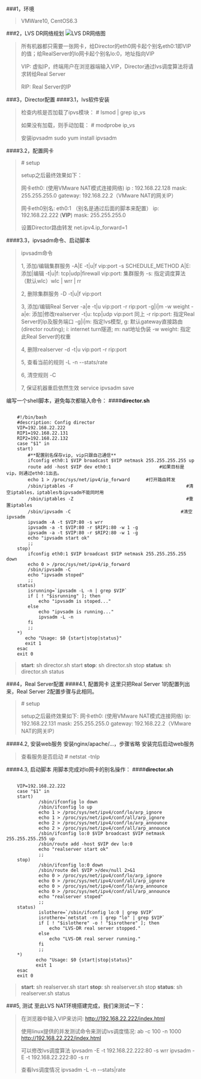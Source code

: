###1，环境
> VMWare10, CentOS6.3

###2，LVS DR网络规划
![LVS DR网络图](http://ww4.sinaimg.cn/large/6403b6a7gw1ep00fggxfmj20pn0b53zq.jpg)

> 所有机器都只需要一张网卡，给Director的eth0网卡起个别名eth0:1即VIP的值；给RealServer的lo网卡起个别名lo:0，地址指向VIP
> 
> VIP: 虚拟IP，终端用户在浏览器端输入VIP，Director通过lvs调度算法将请求转给Real Server
> 
> RIP: Real Server的IP

###3，Director配置
####3.1，lvs软件安装
> 检查内核是否加载了ipvs模块：
> \# lsmod | grep ip_vs
> 
> 如果没有加载，则手动加载：
> \# modprobe ip_vs
> 
> 安装ipvsadm
> sudo yum install ipvsadm

####3.2，配置网卡
> \# setup
> 
> setup之后最终效果如下：
> 
> 网卡eth0:                           (使用VMware NAT模式连接网络)
> ip : 192.168.22.128
> mask: 255.255.255.0
> gateway: 192.168.22.2（VMware NAT的网关IP）
> 
> 网卡eth0别名: eth0:1  （别名是通过后面的脚本来配置）
> ip: 192.168.22.222                         (**VIP**)
> mask: 255.255.255.0
> 
> 设置Director路由转发
> net.ipv4.ip_forward=1

####3.3，ipvsadm命令、启动脚本
> ipvsadm命令
> 
> 1, 添加/编辑集群服务
> -A|E                   -t|u|f                vip:port               -s SCHEDULE_METHOD
> A|E: 添加|编辑
> -t|u|f: tcp|udp|firewall
> vip:port: 集群服务
> -s: 指定调度算法（默认wlc）wlc | wrr | rr
> 
> 2, 删除集群服务
> -D                    -t|u|f                vip:port
> 
> 3, 添加/编辑Real Server
> -a|e                  -t|u                  vip:port            -r rip:port         -g|i|m                   -w weight
> -a|e: 添加|修改realserver
> -t|u: tcp|udp
> vip:port 同上
> -r rip:port: 指定Real Server的ip及服务端口
> -g|i|m: 指定lvs模型, g: 默认gateway直接路由(director routing); i: internet turn隧道; m: nat地址伪装
> -w weight: 指定此Real Server的权重
> 
> 4, 删除realserver
> -d                  -t|u                  vip:port            -r rip:port
> 
> 5, 查看当前的规则
> -L      -n       --stats/rate
>
> 6, 清空规则
> -C
> 
> 7, 保证机器重启依然生效
> service ipvsadm save

编写一个shell脚本，避免每次都输入命令：
####**director.sh**
<pre><code>
	#!/bin/bash
	#description: Config director
	VIP=192.168.22.222
	RIP1=192.168.22.131
	RIP2=192.168.22.132
	case "$1" in
	start)
	    #**配置别名保存vip, vip只跟自己通信**
	    ifconfig eth0:1 $VIP broadcast $VIP netmask 255.255.255.255 up
	    route add -host $VIP dev eth0:1                  #如果目标是vip，则通过eth0:1出去。
	    echo 1 > /proc/sys/net/ipv4/ip_forward      #打开路由转发
	    /sbin/iptables -F                                          #清空iptables，iptables与ipvsadm不能同时用
	    /sbin/iptables -Z                                          #重置iptables
	    /sbin/ipvsadm -C                                         #清空ipvsadm
	    ipvsadm -A -t $VIP:80 -s wrr
	    ipvsadm -a -t $VIP:80 -r $RIP1:80 -w 1 -g
	    ipvsadm -a -t $VIP:80 -r $RIP2:80 -w 1 -g
	    echo "ipvsadm start ok"
	    ;;
	stop)
	    ifconfig eth0:1 $VIP broadcast $VIP netmask 255.255.255.255 down
	    echo 0 > /proc/sys/net/ipv4/ip_forward
	    /sbin/ipvsadm -C
	    echo "ipvsadm stoped"
	    ;;
	status)
	    isrunning=`ipvsadm -L -n | grep $VIP`
	    if [ ! "$isrunning" ]; then
	        echo "ipvsadm is stoped..."
	    else
	        echo "ipvsadm is running..."
	        ipvsadm -L -n
	    fi
	    ;;
	*)
	   echo "Usage: $0 {start|stop|status}"
	   exit 1
	esac
	exit 0
</code></pre>

> **start**:  sh director.sh start
> **stop**:   sh director.sh stop
> **status**: sh director.sh status

###4，Real Server配置
####4.1, 配置网卡
这里只把Real Server 1的配置列出来，Real Server 2配置步骤与此相同。
> \# setup
> 
> setup之后最终效果如下:
> 网卡eth0: (使用VMware NAT模式连接网络) 
> ip: 192.168.22.131
> mask: 255.255.255.0
> gateway: 192.168.22.2（VMware NAT的网关IP）

####4.2, 安装web服务
安装nginx/apache/...，步骤省略
安装完后启动web服务
> 查看服务是否启动
> \# netstat -tnlp

####4.3, 启动脚本
用脚本完成对lo网卡的别名操作：
####**director.sh**
<pre><code>
	VIP=192.168.22.222
	case "$1" in
	start)
	        /sbin/ifconfig lo down
	        /sbin/ifconfig lo up
	        echo 1 > /proc/sys/net/ipv4/conf/lo/arp_ignore
	        echo 1 > /proc/sys/net/ipv4/conf/all/arp_ignore
	        echo 2 > /proc/sys/net/ipv4/conf/lo/arp_announce
	        echo 2 > /proc/sys/net/ipv4/conf/all/arp_announce
	        /sbin/ifconfig lo:0 $VIP broadcast $VIP netmask 255.255.255.255 up
	        /sbin/route add -host $VIP dev lo:0
	        echo "realserver start ok"
	        ;;
	stop)
	        /sbin/ifconfig lo:0 down
	        /sbin/route del $VIP >/dev/null 2>&1
	        echo 0 > /proc/sys/net/ipv4/conf/lo/arp_ignore
	        echo 0 > /proc/sys/net/ipv4/conf/all/arp_ignore
	        echo 0 > /proc/sys/net/ipv4/conf/lo/arp_announce
	        echo 0 > /proc/sys/net/ipv4/conf/all/arp_announce
	        echo "realserver stoped"
	        ;;
	status)
	        islothere=`/sbin/ifconfig lo:0 | grep $VIP`
	        isrothere=`netstat -rn | grep "lo" | grep $VIP`
	        if [ ! "$islothere" -o ! "$isrothere" ]; then
	            echo "LVS-DR real server stopped."
	        else
	            echo "LVS-DR real server running."
	        fi
	        ;;
	*)
	       echo "Usage: $0 {start|stop|status}"
	       exit 1
	esac
	exit 0
</code></pre>

> **start**:  sh realserver.sh start
> **stop**:   sh realserver.sh stop
> **status**: sh realserver.sh status

###5, 测试
至此LVS NAT环境搭建完成，我们来测试一下：
> 在浏览器中输入VIP来访问:
> http://192.168.22.222/index.html
> 
> 使用linux提供的并发测试命令来测试lvs调度情况:
> ab -c 100 -n 1000 http://192.168.22.222/index.html
>
> 可以修改lvs调度算法
> ipvsadm -E -t 192.168.22.222:80 -s wrr
> ipvsadm -E -t 192.168.22.222:80 -s rr
> 
> 查看lvs调度情况
> ipvsadm -L -n --stats|rate
